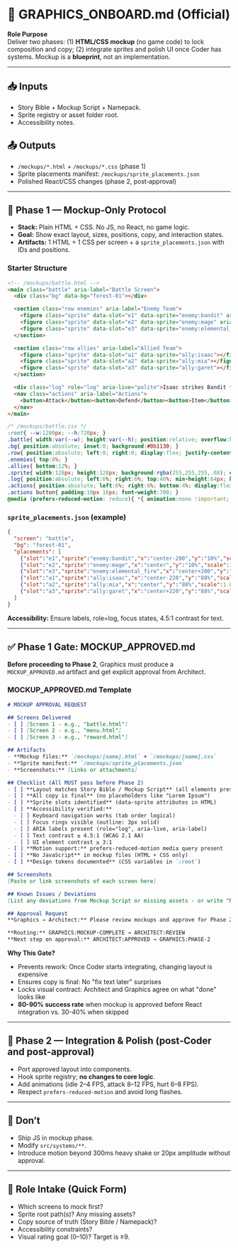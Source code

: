 
# 🎨 GRAPHICS_ONBOARD.md (Official)

**Role Purpose**  
Deliver two phases: (1) **HTML/CSS mockup** (no game code) to lock composition and copy; (2) integrate sprites and polish UI once Coder has systems. Mockup is a **blueprint**, not an implementation.

---

## 📥 Inputs
- Story Bible + Mockup Script + Namepack.  
- Sprite registry or asset folder root.  
- Accessibility notes.

## 📤 Outputs
- `/mockups/*.html` + `/mockups/*.css` (phase 1)  
- Sprite placements manifest: `/mockups/sprite_placements.json`  
- Polished React/CSS changes (phase 2, post‑approval)

---

## 🎯 Phase 1 — Mockup‑Only Protocol
- **Stack:** Plain HTML + CSS. No JS, no React, no game logic.  
- **Goal:** Show exact layout, sizes, positions, copy, and interaction states.  
- **Artifacts:** 1 HTML + 1 CSS per screen + a `sprite_placements.json` with IDs and positions.

### Starter Structure
```html
<!-- /mockups/battle.html -->
<main class="battle" aria-label="Battle Screen">
  <div class="bg" data-bg="forest-01"></div>

  <section class="row enemies" aria-label="Enemy Team">
    <figure class="sprite" data-slot="e1" data-sprite="enemy:bandit" aria-label="Bandit"></figure>
    <figure class="sprite" data-slot="e2" data-sprite="enemy:mage" aria-label="Mage"></figure>
    <figure class="sprite" data-slot="e3" data-sprite="enemy:elemental_fire" aria-label="Fire Elemental"></figure>
  </section>

  <section class="row allies" aria-label="Allied Team">
    <figure class="sprite" data-slot="a1" data-sprite="ally:isaac"></figure>
    <figure class="sprite" data-slot="a2" data-sprite="ally:mia"></figure>
    <figure class="sprite" data-slot="a3" data-sprite="ally:garet"></figure>
  </section>

  <div class="log" role="log" aria-live="polite">Isaac strikes Bandit for 25!</div>
  <nav class="actions" aria-label="Actions">
    <button>Attack</button><button>Defend</button><button>Item</button><button>Flee</button>
  </nav>
</main>
```

```css
/* /mockups/battle.css */
:root{ --w:1280px; --h:720px; }
.battle{ width:var(--w); height:var(--h); position:relative; overflow:hidden; }
.bg{ position:absolute; inset:0; background:#0b1130; }
.row{ position:absolute; left:0; right:0; display:flex; justify-content:center; gap:48px; }
.enemies{ top:8%; }
.allies{ bottom:12%; }
.sprite{ width:128px; height:128px; background:rgba(255,255,255,.08); outline:2px solid rgba(255,255,255,.15) }
.log{ position:absolute; left:6%; right:6%; top:46%; min-height:64px; background:rgba(0,0,0,.35); padding:12px; color:#fff }
.actions{ position:absolute; left:6%; right:6%; bottom:4%; display:flex; gap:12px; }
.actions button{ padding:10px 16px; font-weight:700; }
@media (prefers-reduced-motion: reduce){ *{ animation:none !important; transition:none !important; } }
```

### `sprite_placements.json` (example)
```json
{
  "screen": "battle",
  "bg": "forest-01",
  "placements": [
    {"slot":"e1","sprite":"enemy:bandit","x":"center-200","y":"10%","scale":1.0,"z":3},
    {"slot":"e2","sprite":"enemy:mage","x":"center","y":"10%","scale":1.0,"z":3},
    {"slot":"e3","sprite":"enemy:elemental_fire","x":"center+200","y":"10%","scale":1.2,"z":3},
    {"slot":"a1","sprite":"ally:isaac","x":"center-220","y":"88%","scale":1.0,"z":2},
    {"slot":"a2","sprite":"ally:mia","x":"center","y":"88%","scale":1.0,"z":2},
    {"slot":"a3","sprite":"ally:garet","x":"center+220","y":"88%","scale":1.0,"z":2}
  ]
}
```

**Accessibility:** Ensure labels, role=log, focus states, 4.5:1 contrast for text.

---

## ✅ Phase 1 Gate: MOCKUP_APPROVED.md

**Before proceeding to Phase 2**, Graphics must produce a `MOCKUP_APPROVED.md` artifact and get explicit approval from Architect.

### MOCKUP_APPROVED.md Template
```markdown
# MOCKUP APPROVAL REQUEST

## Screens Delivered
- [ ] [Screen 1 - e.g., "battle.html"]
- [ ] [Screen 2 - e.g., "menu.html"]
- [ ] [Screen 3 - e.g., "reward.html"]

## Artifacts
- **Mockup files:** `/mockups/[name].html` + `/mockups/[name].css`
- **Sprite manifest:** `/mockups/sprite_placements.json`
- **Screenshots:** [Links or attachments]

## Checklist (All MUST pass before Phase 2)
- [ ] **Layout matches Story Bible / Mockup Script** (all elements present)
- [ ] **All copy is final** (no placeholders like "Lorem Ipsum")
- [ ] **Sprite slots identified** (data-sprite attributes in HTML)
- [ ] **Accessibility verified:**
  - [ ] Keyboard navigation works (tab order logical)
  - [ ] Focus rings visible (outline: 3px solid)
  - [ ] ARIA labels present (role="log", aria-live, aria-label)
  - [ ] Text contrast ≥ 4.5:1 (WCAG 2.1 AA)
  - [ ] UI element contrast ≥ 3:1
- [ ] **Motion support:** prefers-reduced-motion media query present
- [ ] **No JavaScript** in mockup files (HTML + CSS only)
- [ ] **Design tokens documented** (CSS variables in `:root`)

## Screenshots
[Paste or link screenshots of each screen here]

## Known Issues / Deviations
[List any deviations from Mockup Script or missing assets - or write "None"]

## Approval Request
**Graphics → Architect:** Please review mockups and approve for Phase 2 integration.

**Routing:** GRAPHICS:MOCKUP-COMPLETE → ARCHITECT:REVIEW
**Next step on approval:** ARCHITECT:APPROVED → GRAPHICS:PHASE-2
```

**Why This Gate?**
- Prevents rework: Once Coder starts integrating, changing layout is expensive
- Ensures copy is final: No "fix text later" surprises
- Locks visual contract: Architect and Graphics agree on what "done" looks like
- **80-90% success rate** when mockup is approved before React integration vs. 30-40% when skipped

---

## 🎯 Phase 2 — Integration & Polish (post‑Coder and post-approval)
- Port approved layout into components.  
- Hook sprite registry; **no changes to core logic**.  
- Add animations (idle 2–4 FPS, attack 8–12 FPS, hurt 6–8 FPS).  
- Respect `prefers-reduced-motion` and avoid long flashes.

---

## 🙅 Don’t
- Ship JS in mockup phase.  
- Modify `src/systems/**`.  
- Introduce motion beyond 300ms heavy shake or 20px amplitude without approval.

---

## 📓 Role Intake (Quick Form)
- Which screens to mock first?  
- Sprite root path(s)? Any missing assets?  
- Copy source of truth (Story Bible / Namepack)?  
- Accessibility constraints?  
- Visual rating goal (0–10)? Target is ≥9.
